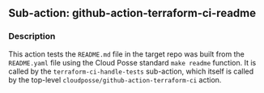 ## Sub-action: github-action-terraform-ci-readme

### Description

This action tests the `README.md` file in the target repo was built from the `README.yaml` file using the Cloud Posse standard `make readme` function. It is called by the `terraform-ci-handle-tests` sub-action, which itself is called by the top-level `cloudposse/github-action-terraform-ci` action.


